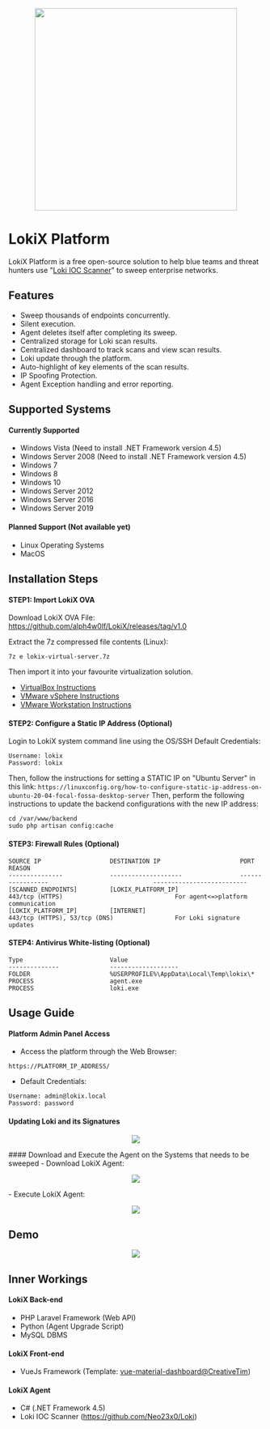<p align="center"><img src="https://github.com/alph4w0lf/LokiX/blob/master/lokix-banner.png" width="400"></p>

# LokiX Platform
LokiX Platform is a free open-source solution to help blue teams and threat hunters use "[Loki IOC Scanner](https://github.com/Neo23x0/Loki)" to sweep enterprise networks.

## Features
- Sweep thousands of endpoints concurrently.
- Silent execution.
- Agent deletes itself after completing its sweep.
- Centralized storage for Loki scan results.
- Centralized dashboard to track scans and view scan results.
- Loki update through the platform.
- Auto-highlight of key elements of the scan results.
- IP Spoofing Protection.
- Agent Exception handling and error reporting.

## Supported Systems
#### Currently Supported
- Windows Vista (Need to install .NET Framework version 4.5)
- Windows Server 2008 (Need to install .NET Framework version 4.5)
- Windows 7
- Windows 8
- Windows 10
- Windows Server 2012
- Windows Server 2016
- Windows Server 2019
#### Planned Support (Not available yet)
- Linux Operating Systems
- MacOS

## Installation Steps
#### STEP1: Import LokiX OVA
Download LokiX OVA File: https://github.com/alph4w0lf/LokiX/releases/tag/v1.0

   Extract the 7z compressed file contents (Linux):
```
7z e lokix-virtual-server.7z
```
   Then import it into your favourite virtualization solution.
- [VirtualBox Instructions](https://docs.oracle.com/cd/E26217_01/E26796/html/qs-import-vm.html)
- [VMware vSphere Instructions](https://docs.vmware.com/en/VMware-vSphere/6.7/com.vmware.vsphere.html.hostclient.doc/GUID-8ABDB2E1-DDBF-40E3-8ED6-DC857783E3E3.html)
- [VMware Workstation Instructions](https://docs.vmware.com/en/VMware-Workstation-Pro/15.0/com.vmware.ws.using.doc/GUID-DDCBE9C0-0EC9-4D09-8042-18436DA62F7A.html)
#### STEP2: Configure a Static IP Address (Optional)
Login to LokiX system command line using the OS/SSH Default Credentials:
```
Username: lokix
Password: lokix
```
Then, follow the instructions for setting a STATIC IP on "Ubuntu Server" in this link: 
```https://linuxconfig.org/how-to-configure-static-ip-address-on-ubuntu-20-04-focal-fossa-desktop-server```
Then, perform the following instructions to update the backend configurations with the new IP address:
```
cd /var/www/backend
sudo php artisan config:cache
```
#### STEP3: Firewall Rules (Optional)
```
SOURCE IP                   DESTINATION IP                      PORT                                          REASON
---------------             --------------------                -----------------                             --------------------------
[SCANNED_ENDPOINTS]         [LOKIX_PLATFORM_IP]                 443/tcp (HTTPS)                               For agent<=>platform communication
[LOKIX_PLATFORM_IP]         [INTERNET]                          443/tcp (HTTPS), 53/tcp (DNS)                 For Loki signature updates
```
#### STEP4: Antivirus White-listing (Optional)
```
Type                        Value
--------------              -------------------
FOLDER                      %USERPROFILE%\AppData\Local\Temp\lokix\*
PROCESS                     agent.exe
PROCESS                     loki.exe
```



## Usage Guide
#### Platform Admin Panel Access
- Access the platform through the Web Browser:
```
https://PLATFORM_IP_ADDRESS/
```
  
- Default Credentials:
```
Username: admin@lokix.local
Password: password
```

#### Updating Loki and its Signatures
<p align="center"><img src="https://github.com/alph4w0lf/LokiX/blob/master/screenshots-update.gif?raw=true"></p>
#### Download and Execute the Agent on the Systems that needs to be sweeped
- Download LokiX Agent:
<p align="center"><img src="https://github.com/alph4w0lf/LokiX/blob/master/screenshots-download.gif?raw=true"></p>
- Execute LokiX Agent:
<p align="center"><img src="https://github.com/alph4w0lf/LokiX/blob/master/screenshots-execute.gif?raw=true"></p>


## Demo
<p align="center"><img src="https://github.com/alph4w0lf/LokiX/blob/master/screenshots-demo.gif?raw=true"></p>

## Inner Workings
#### LokiX Back-end
- PHP Laravel Framework (Web API)
- Python (Agent Upgrade Script)
- MySQL DBMS
#### LokiX Front-end
- VueJs Framework (Template: [vue-material-dashboard@CreativeTim](https://www.creative-tim.com/product/vue-material-dashboard))
#### LokiX Agent
- C# (.NET Framework 4.5)
- Loki IOC Scanner (https://github.com/Neo23x0/Loki)



